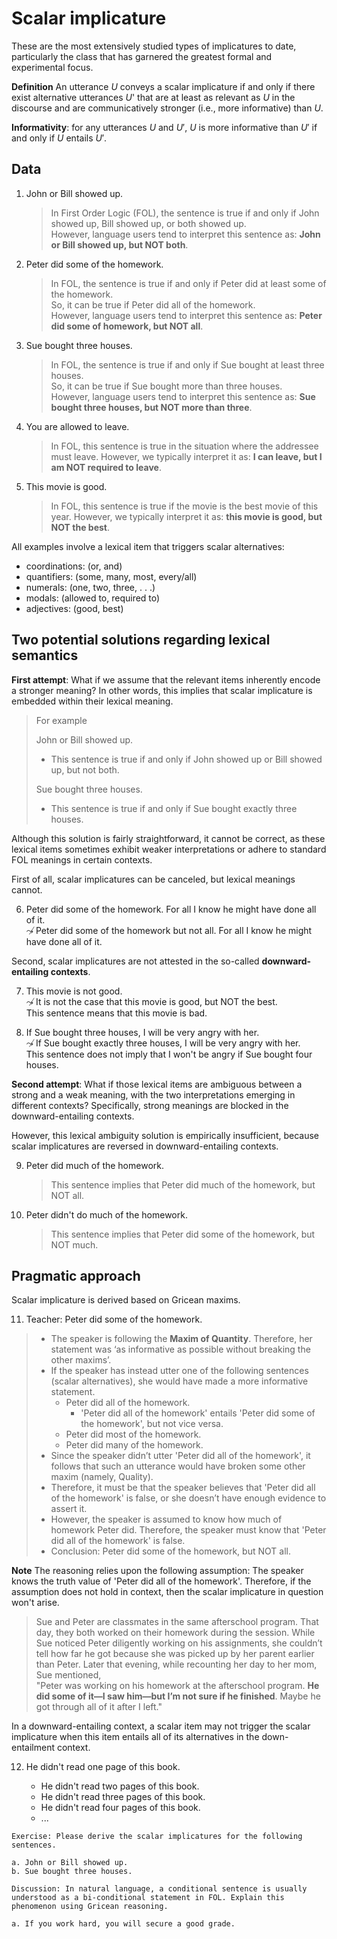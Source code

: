 # Scalar implicature 

These are the most extensively studied types of implicatures to date, particularly the class that has garnered the greatest formal and experimental focus.

**Definition** An utterance *U* conveys a scalar implicature if and only if there exist alternative utterances *U*' that are at least as relevant as *U* in the discourse and are communicatively stronger (i.e., more informative) than *U*.

**Informativity**: for any utterances $U$ and $U'$, $U$ is more informative than $U'$ if and only if $U$ entails $U'$. 

## Data

1. John or Bill showed up.

   > In First Order Logic (FOL), the sentence is true if and only if John showed up, Bill showed up, or both showed up. <br>
   > However, language users tend to interpret this sentence as: **John or Bill showed up, but NOT both**.

2. Peter did some of the homework.

   > In FOL, the sentence is true if and only if Peter did at least some of the homework. <br>
   > So, it can be true if Peter did all of the homework. <br>
   > However, language users tend to interpret this sentence as: **Peter did some of homework, but NOT all**.

3. Sue bought three houses.

   > In FOL, the sentence is true if and only if Sue bought at least three houses. <br>
   > So, it can be true if Sue bought more than three houses. <br>
   > However, language users tend to interpret this sentence as: **Sue bought three houses, but NOT more than three**.

4. You are allowed to leave.

   > In FOL, this sentence is true in the situation where the addressee must leave.
   > However, we typically interpret it as: **I can leave, but I am NOT required to leave**.

5. This movie is good.

   > In FOL, this sentence is true if the movie is the best movie of this year.
   > However, we typically interpret it as: **this movie is good, but NOT the best**.

All examples involve a lexical item that triggers scalar alternatives: 

- coordinations: (or, and)
- quantifiers: (some, many, most, every/all)
- numerals: (one, two, three, . . .)
- modals: (allowed to, required to)
- adjectives: (good, best)

## Two potential solutions regarding lexical semantics

**First attempt**: What if we assume that the relevant items inherently encode a stronger meaning? In other words, this implies that scalar implicature is embedded within their lexical meaning.

> For example 
>
> John or Bill showed up. 
> - This sentence is true if and only if John showed up or Bill showed up, but not both.
>
> Sue bought three houses.
> - This sentence is true if and only if Sue bought exactly three houses. 

Although this solution is fairly straightforward, it cannot be correct, as these lexical items sometimes exhibit weaker interpretations or adhere to standard FOL meanings in certain contexts.

First of all, scalar implicatures can be canceled, but lexical meanings cannot. 

6. Peter did some of the homework. For all I know he might have done all of it. <br>
   $\not\leadsto$ Peter did some of the homework but not all. For all I know he might have done all of it. 

Second, scalar implicatures are not attested in the so-called **downward-entailing contexts**. 

7. This movie is not good. <br>
   $\not\leadsto$ It is not the case that this movie is good, but NOT the best. <br>
   This sentence means that this movie is bad. 

8. If Sue bought three houses, I will be very angry with her. <br>
   $\not\leadsto$ If Sue bought exactly three houses, I will be very angry with her. <br>
   This sentence does not imply that I won't be angry if Sue bought four houses.

 
**Second attempt**: What if those lexical items are ambiguous between a strong and a weak meaning, with the two interpretations emerging in different contexts? Specifically, strong meanings are blocked in the downward-entailing contexts. 

However, this lexical ambiguity solution is empirically insufficient, because scalar implicatures are reversed in downward-entailing contexts.   

9. Peter did much of the homework.

   > This sentence implies that Peter did much of the homework, but NOT all.

10. Peter didn't do much of the homework.

    > This sentence implies that Peter did some of the homework, but NOT much.

## Pragmatic approach 

Scalar implicature is derived based on Gricean maxims. 

11. Teacher: Peter did some of the homework.
 
> - The speaker is following the **Maxim of Quantity**.  Therefore, her statement was ‘as informative as possible without breaking the other maxims’.
> - If the speaker has instead utter one of the following sentences (scalar alternatives), she would have made a more informative statement.
>   - Peter did all of the homework.
>     - 'Peter did all of the homework' entails 'Peter did some of the homework', but not vice versa. 
>   - Peter did most of the homework.
>   - Peter did many of the homework.
> - Since the speaker didn’t utter 'Peter did all of the homework', it follows that such an utterance would have broken some other maxim (namely, Quality).
> - Therefore, it must be that the speaker believes that 'Peter did all of the homework' is false, or she doesn’t have enough evidence to assert it.
> - However, the speaker is assumed to know how much of homework Peter did.  Therefore, the speaker must know that 'Peter did all of the homework' is false.
> - Conclusion: Peter did some of the homework, but NOT all.  

**Note** The reasoning relies upon the following assumption: The speaker knows the truth value of 'Peter did all of the homework'. Therefore, if the assumption does not hold in context, then the scalar implicature in question won't arise. 

> Sue and Peter are classmates in the same afterschool program. That day, they both worked on their homework during the session. While Sue noticed Peter diligently working on his assignments, she couldn’t tell how far he got because she was picked up by her parent earlier than Peter. Later that evening, while recounting her day to her mom, Sue mentioned, <br>
> "Peter was working on his homework at the afterschool program. **He did some of it—I saw him—but I’m not sure if he finished**. Maybe he got through all of it after I left."

In a downward-entailing context, a scalar item may not trigger the scalar implicature when this item entails all of its alternatives in the down-entailment context. 

12. He didn't read one page of this book.
    
    - He didn't read two pages of this book.
    - He didn't read three pages of this book.
    - He didn't read four pages of this book.
    - ...

```
Exercise: Please derive the scalar implicatures for the following sentences.

a. John or Bill showed up.
b. Sue bought three houses.
```

```
Discussion: In natural language, a conditional sentence is usually understood as a bi-conditional statement in FOL. Explain this phenomenon using Gricean reasoning.

a. If you work hard, you will secure a good grade.
```
